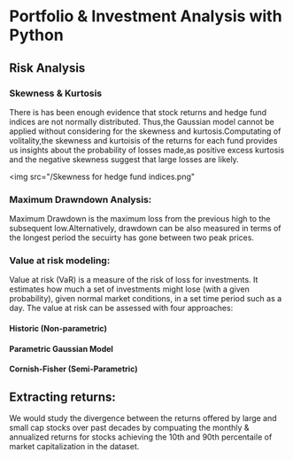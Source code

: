 # Portfolio & Investment Analysis with Python

## Risk Analysis
  ### Skewness & Kurtosis
There is has been enough evidence that stock returns and hedge fund indices are not normally distributed. Thus,the Gaussian model cannot be applied without considering for the skewness and kurtosis.Computating of volitality,the skewness and kurtoisis of the returns for each fund provides us	insights about the probability of losses made,as positive excess kurtosis and the negative skewness suggest that large losses are likely.

<img src="/Skewness for hedge fund indices.png" 
    
  ### Maximum Drawndown Analysis:
  Maximum Drawdown is the maximum loss from the previous high to the subsequent low.Alternatively, drawdown can be also measured in terms of the longest period the secuirty has gone between two peak prices.

  ### Value at risk modeling:
  Value at risk (VaR) is a measure of the risk of loss for investments. It estimates how much a set of investments might lose (with a given probability), given normal market conditions, in a set time period such as a day.
  The value at risk can be assessed with four approaches:
  #### Historic (Non-parametric)
  #### Parametric Gaussian Model
  #### Cornish-Fisher (Semi-Parametric)
   
## Extracting returns:
We would study the divergence between the returns offered by large and small cap stocks over past decades by compuating the monthly & annualized returns for stocks achieving the 10th and 90th percentaile of market capitalization in the dataset.
  

